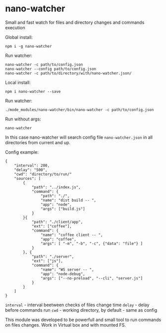 # nano-watcher
Small and fast watch for files and directory changes and commands execution

Global install:

    npm i -g nano-watcher

Run watcher:

    nano-watcher -c path/to/config.json
    nano-watcher --config path/to/config.json
    nano-watcher -c path/to/directory/with/nano-watcher.json/

Local install:

    npm i nano-watcher --save

Run watcher:

    ./mode_modules/nano-watcher/bin/nano-watcher -c path/to/config.json


Run without args:

    nano-watcher

In this case nano-watcher will search config file `nano-watcher.json` in all directories from current and up.

Config example:

    {
        "interval": 200,
        "delay": "500",
        "cwd": "directory/to/run/"
        "sources": [
            {
                "path": "../index.js",
                "command": {
                    "path": "./",
                    "name": "dist build -- ",
                    "app": "node",
                    "args": ["build.js"]
                }
            }{
                "path": "./client/app",
                "ext": ["coffee"],
                "command": {
                    "name": "coffee client -- ",
                    "app": "coffee",
                    "args": [ "-m", "-b", "-c", {"data": "file"} ]
                }
            }, {
                "path": "./server",
                "ext": ["js"],
                "command": {
                    "name": "WS server -- ",
                    "app": "node-debug",
                    "args": ["--no-preload", "--cli", "server.js"]
                }
            }
        ]
    }

`interval` - interval beetween checks of files change time
`delay` - delay before commands run
`cwd` - working directory, by default - same as config

This module was developed to be powerfull and small tool to run commands on files changes. Work in Virtual box and with mounted FS.
